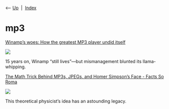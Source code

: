 <div class="nav">

⟵ [Up](index.html)  \|  [Index](index.html)

</div>

# mp3

<div class="cards">

<div class="card">

<div class="card-title">

[Winamp’s woes: How the greatest MP3 player undid
itself](https://arstechnica.com/business/2012/06/winamp-how-greatest-mp3-player-undid-itself)

</div>

<div class="card-image">

[![](https://cdn.arstechnica.net/wp-content/uploads/2012/06/7165790694_d1ea0c5db2_o.jpg)](https://arstechnica.com/business/2012/06/winamp-how-greatest-mp3-player-undid-itself)

</div>

15 years on, Winamp “still lives”—but mismanagement blunted its
llama-whipping.

</div>

<div class="card">

<div class="card-title">

[The Math Trick Behind MP3s, JPEGs, and Homer Simpson’s Face - Facts So
Roma](http://nautil.us/blog/-the-math-trick-behind-mp3s-jpegs-and-homer-simpsons-face)

</div>

<div class="card-image">

[![](https://assets.nautil.us/sites/3/nautilus/Bhatia-math-trick_BR.jpeg?auto=compress&fm=pjpg&ixlib=php-3.3.1)](http://nautil.us/blog/-the-math-trick-behind-mp3s-jpegs-and-homer-simpsons-face)

</div>

This theoretical physicist’s idea has an astounding legacy.

</div>

</div>
